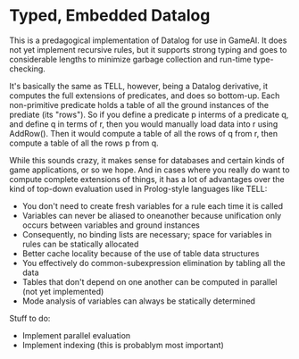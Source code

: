 ﻿Typed, Embedded Datalog
================

This is a predagogical implementation of Datalog for use in GameAI.  It does not yet implement
recursive rules, but it supports strong typing and goes to considerable lengths to minimize garbage
collection and run-time type-checking.

It's basically the same as TELL, however, being a Datalog derivative, it computes the full extensions
of predicates, and does so bottom-up.  Each non-primitive predicate holds a table of all the ground
instances of the prediate (its "rows").  So if you define a predicate p interms of a predicate q,
and define q in terms of r, then you would manually load data into r using AddRow().  Then it would
compute a table of all the rows of q from r, then compute a table of all the rows p from q.

While this sounds crazy, it makes sense for databases and certain kinds of game applications,
or so we hope.  And in cases where you really do want to compute complete extensions of things, it
has a lot of advantages over the kind of top-down evaluation used in Prolog-style languages like TELL:
* You don't need to create fresh variables for a rule each time it is called
* Variables can never be aliased to oneanother because unification only occurs between variables and 
  ground instances
* Consequently, no binding lists are necessary; space for variables in rules can be statically allocated
* Better cache locality because of the use of table data structures
* You effectively do common-subexpression elimination by tabling all the data
* Tables that don't depend on one another can be computed in parallel (not yet implemented)
* Mode analysis of variables can always be statically determined

Stuff to do:
* Implement parallel evaluation
* Implement indexing (this is probablym most important)